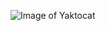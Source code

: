![Image of Yaktocat](https://www.google.com/imgres?imgurl=https%3A%2F%2Fcdn.pixabay.com%2Fphoto%2F2015%2F04%2F23%2F22%2F00%2Ftree-736885__480.jpg&imgrefurl=https%3A%2F%2Fpixabay.com%2Fimages%2Fsearch%2Fnature%2F&tbnid=L8xfQakH9a8tJM&vet=12ahUKEwjPlcbh-b30AhV17zgGHZRZARkQMygBegUIARDLAQ..i&docid=Ba_eiczVaD9-zM&w=771&h=480&itg=1&q=image&ved=2ahUKEwjPlcbh-b30AhV17zgGHZRZARkQMygBegUIARDLAQ)
